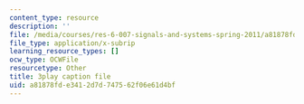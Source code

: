 ```yaml
---
content_type: resource
description: ''
file: /media/courses/res-6-007-signals-and-systems-spring-2011/a81878fde3412d7d747562f06e61d4bf_UIgA0czNj5g.srt
file_type: application/x-subrip
learning_resource_types: []
ocw_type: OCWFile
resourcetype: Other
title: 3play caption file
uid: a81878fd-e341-2d7d-7475-62f06e61d4bf
---
```

